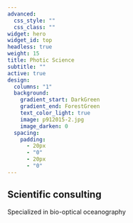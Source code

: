 ```yaml
---
advanced:
  css_style: ""
  css_class: ""
widget: hero
widget_id: top
headless: true
weight: 15
title: Photic Science
subtitle: ""
active: true
design:
  columns: "1"
  background:
    gradient_start: DarkGreen
    gradient_end: ForestGreen
    text_color_light: true
    image: p912015-2.jpg
    image_darken: 0
  spacing:
    padding:
      - 20px
      - "0"
      - 20px
      - "0"
---
```



## Scientific consulting

Specialized in bio-optical oceanography